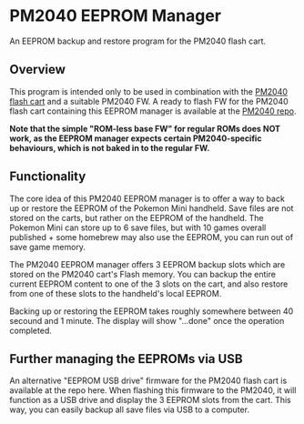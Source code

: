 # PM2040 EEPROM Manager
An EEPROM backup and restore program for the PM2040 flash cart.

## Overview
This program is intended only to be used in combination with the [PM2040 flash cart](https://github.com/zwenergy/PM2040) and a suitable PM2040 FW.
A ready to flash FW for the PM2040 flash cart containing this EEPROM manager is available at the [PM2040 repo](https://github.com/zwenergy/PM2040).

**Note that the simple "ROM-less base FW" for regular ROMs does NOT work, as the EEPROM manager expects certain PM2040-specific behaviours, which is not baked in to the regular FW.**

## Functionality
The core idea of this PM2040 EEPROM manager is to offer a way to back up or restore the EEPROM of the Pokemon Mini handheld.
Save files are not stored on the carts, but rather on the EEPROM of the handheld.
The Pokemon Mini can store up to 6 save files, but with 10 games overall published + some homebrew may also use the EEPROM, you can run out of save game memory.

The PM2040 EEPROM manager offers 3 EEPROM backup slots which are stored on the PM2040 cart's Flash memory.
You can backup the entire current EEPROM content to one of the 3 slots on the cart, and also restore from one of these slots to the handheld's local EEPROM.

Backing up or restoring the EEPROM takes roughly somewhere between 40 secound and 1 minute.
The display will show "...done" once the operation completed.

## Further managing the EEPROMs via USB
An alternative "EEPROM USB drive" firmware for the PM2040 flash cart is available at the repo here.
When flashing this firmware to the PM2040, it will function as a USB drive and display the 3 EEPROM slots from the cart.
This way, you can easily backup all save files via USB to a computer.
